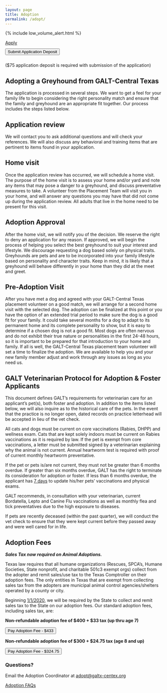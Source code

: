 ```yaml
---
layout: page
title: Adoption
permalink: /adopt/
---
```


{% include low_volume_alert.html %}

<div class="row">
  <div class="col-md-4"></div>
  <div class="col-md-4">
    <a class="btn btn-lg btn-block btn-success" style="margin:10px 0px;" href="https://galtct.armgnt.com/gms_appform.php" role="button">Apply</a>
  </div>
</div>

<div class="row">
  <div class="col-md-4"></div>
  <div class="col-md-4">
    <form action='https://www.paypal.com/cgi-bin/webscr' method='post'>
      <input type='hidden' name='cmd' value='_donations'>
      <input type='hidden' name='business' value='accounting@galtx-centex.org'>
      <input type='hidden' name='amount' value='75'>
      <input type='hidden' name='currency_code' value='USD'>
      <input type='hidden' name='item_name' value='Adoption Application Deposit'>
      <input type='hidden' name='return' value='https://galtx-centex.org/adopt/'>
      <input type='hidden' name='cancel_return' value='https://galtx-centex.org/adopt/'>
      <input type="submit" name="submit" value="Submit Application Deposit" class="btn btn-lg btn-block btn-primary" style="margin:10px 0px;">
    </form>
  </div>
</div>

<div class="text-center">
  ($75 application deposit is required with submission of the application)
</div>

## Adopting a Greyhound from GALT-Central Texas

The application is processed in several steps. We want to get a feel for your family life to begin considering the right
personality match and ensure that the family and greyhound are an appropriate fit together. Our process includes the steps listed below.

## Application review

We will contact you to ask additional questions and will check your references. We will also discuss any behavioral and
training items that are pertinent to items found in your application.

## Home visit

Once the application review has occurred, we will schedule a home visit. The purpose of the home visit is to assess your
home and/or yard and note any items that may pose a danger to a greyhound, and discuss preventative measures to take. A
volunteer from the Placement Team will visit you in your home, and will answer any questions you may have that did not
come up during the application review. All adults that live in the home need to be present for this visit.

## Adoption Approval

After the home visit, we will notify you of the decision. We reserve the right to deny an application for any reason.
If approved, we will begin the process of helping you select the best greyhound to suit your interest and lifestyle.
We discourage requesting a dog based solely on physical traits.
Greyhounds are pets and are to be incorporated into your family lifestyle based on personality and character traits.
Keep in mind, it is likely that a greyhound will behave differently in your home than they did at the meet and greet.

## Pre-Adoption Visit

After you have met a dog and agreed with your GALT-Central Texas placement volunteer on a good match, we will arrange for a second home
visit with the selected dog. The adoption can be finalized at this point or you have the option of an extended trial
period to make sure the dog is a good fit for your family. It could take several months for a dog to adapt to its
permanent home and its complete personality to show, but it is easy to determine if a chosen dog is not a good fit. Most
dogs are often nervous and do not exhibit their true nature or personalities in the first 24-48 hours, so it is
important to be prepared for that introduction to your home and family. If all is well, the GALT-Central Texas placement team volunteer
will set a time to finalize the adoption. We are available to help you and your new family member adjust and work
through any issues as long as you need us.

## GALT Veterinarian Protocol for Adoption & Foster Applicants

This document defines GALT’s requirements for veterinarian care for an applicant’s pet(s), both
foster and adoption. In addition to the items listed below, we will also inquire as to the
historical care of the pets. In the event that the practice is no longer open, dated records on
practice letterhead will be accepted in lieu of the vet check.

All cats and dogs must be current on core vaccinations (Rabies, DHPP) and wellness exam. Cats
that are kept solely indoors must be current on Rabies vaccinations as it is required by law.
If the pet is exempt from core vaccinations, a letter must be submitted signed by a
veterinarian explaining why the animal is not current.  Annual heartworm test is required with
proof of current monthly heartworm preventative.

If the pet or pets is/are not current, they must not be greater than 6 months overdue.  If
greater than six months overdue, GALT has the right to terminate its consideration for adoption
or foster.  If less than 6 months overdue, the applicant has <u>7 days</u> to update his/her
pets’ vaccinations and physical exams.

GALT recommends, in consultation with your veterinarian, current Bordatella, Lepto and Canine
Flu vaccinations as well as monthly flea and tick preventatives due to the high exposure to
diseases.

If pets are recently deceased (within the past quarter), we will conduct the vet check to
ensure that they were kept current before they passed away and were well cared for in life.

## Adoption Fees

**_Sales Tax now required on Animal Adoptions._**

Texas law requires that all humane organizations (Rescues, SPCA’s, Humane Societies, State
nonprofit, and charitable 501c3 exempt orgs) collect from the adopter and remit sales/use tax
to the Texas Comptroller on their adoption fees. The only entities in Texas that are exempt
from collecting sales tax from the adopters are municipal animal control agencies/shelters
operated by a county or city.

Beginning <u>1/1/2020</u>, we will be required by the State to collect and remit sales tax to the
State on our adoption fees. Our standard adoption fees, including sales tax, are:

**Non-refundable adoption fee of $400 + $33 tax (up thru age 7)**

<form action="https://www.paypal.com/cgi-bin/webscr" method="post" target="_top">
  <input type='hidden' name='cmd' value='_donations'>
  <input type='hidden' name='business' value='accounting@galtx-centex.org'>
  <input type='hidden' name='amount' value='433'>
  <input type='hidden' name='currency_code' value='USD'>
  <input type='hidden' name='item_name' value='Adoption Fee (up thru age 7)'>
  <input type='hidden' name='return' value='https://galtx-centex.org/adopt/'>
  <input type='hidden' name='cancel_return' value='https://galtx-centex.org/adopt/'>
  <input type="submit" name="submit" value="Pay Adoption Fee - $433" class="btn btn-primary">
</form>

**Non-refundable adoption fee of $300 + $24.75 tax (age 8 and up)**

<form action="https://www.paypal.com/cgi-bin/webscr" method="post" target="_top">
  <input type='hidden' name='cmd' value='_donations'>
  <input type='hidden' name='business' value='accounting@galtx-centex.org'>
  <input type='hidden' name='amount' value='324.75'>
  <input type='hidden' name='currency_code' value='USD'>
  <input type='hidden' name='item_name' value='Adoption Fee (age 8 and up)'>
  <input type='hidden' name='return' value='https://galtx-centex.org/adopt/'>
  <input type='hidden' name='cancel_return' value='https://galtx-centex.org/adopt/'>
  <input type="submit" name="submit" value="Pay Adoption Fee - $324.75" class="btn btn-primary">
</form>

### Questions?

Email the Adoption Coordinator at [adopt@galtx-centex.org](mailto:adopt@galtx-centex.org)

<div class="text-center">
  <div class="panel-footer">
    <a href="/adopt/faqs">Adoption FAQs</a>
  </div>
</div>
